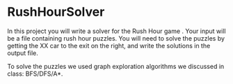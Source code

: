 # RushHourSolver
In this project you will write a solver for the Rush Hour game . Your input will be a file containing rush hour puzzles. You will need to solve the puzzles by getting the XX car to the exit on the right, and write the solutions in the output file.

To solve the puzzles we used graph exploration algorithms we discussed in class:
BFS/DFS/A*.
